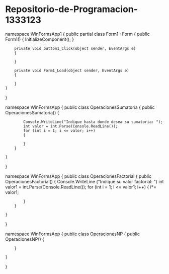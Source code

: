# Repositorio-de-Programacion-1333123
namespace WinFormsApp1
{
    public partial class Form1 : Form
    {
        public Form1()
        {
            InitializeComponent();
        }

        private void button1_Click(object sender, EventArgs e)
        {

        }

        private void Form1_Load(object sender, EventArgs e)
        {

        }
    }
}

namespace WinFormsApp
{
    public class OperacionesSumatoria
    {
        public OperacionesSumatoria()
        {
            
            Console.WriteLine("Indique hasta donde desea su sumatoria: ");
            int valor = int.Parse(Console.ReadLine());
            for (int i = 1; i <= valor; i++)
            {

            }
        }

    }
}

namespace WinFormsApp
{
    public class OperacionesFactorial
    {
        public OperacionesFactorial()
        {
            Console.WriteLine ("Indique su valor factorial: ")
            int valor1 = int.Parse(Console.ReadLine());
            for (int i = 1; i <= valor1; i++)
            {
                i*= valor1;

            }
        }

    }
}

namespace WinFormsApp
{
    public class OperacionesNP
    {
        public OperacionesNP()
        {

        }

    }
}
